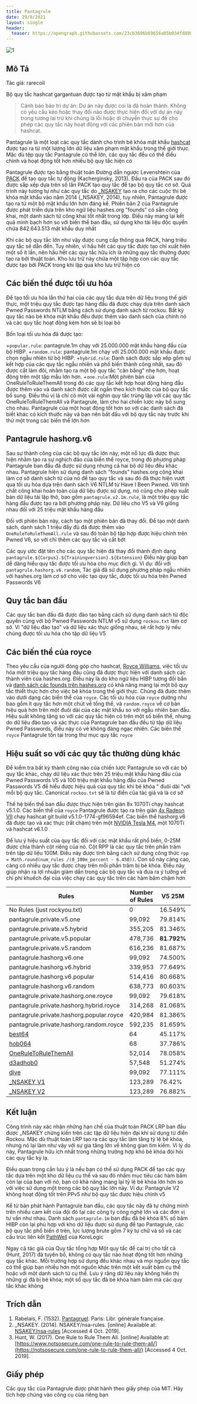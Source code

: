 ```yaml
---
title: Pantagrule
date: 29/8/2021
layout: single
header:
  teaser: https://opengraph.githubassets.com/23cb3696b69656a05b034fd8989cebcc37ef867e87358e4011aa6597a17cefcf/rarecoil/pantagrule
---
```


![1](https://opengraph.githubassets.com/23cb3696b69656a05b034fd8989cebcc37ef867e87358e4011aa6597a17cefcf/rarecoil/pantagrule)

## Mô Tả
Tác giả: rarecoil

Bộ quy tắc hashcat gargantuan được tạo từ mật khẩu bị xâm phạm

> Cảnh báo bảo trì dự án: Dự án này được coi là đã hoàn thành. Không có yêu cầu kéo hoặc thay đổi nào được thực hiện đối với dự án này trong tương lai trừ khi chúng là lỗi hoặc di chuyển thực sự để cho phép các quy tắc này hoạt động với các phiên bản mới hơn của hashcat.

Pantagrule là một loạt các quy tắc dành cho trình bẻ khóa mật khẩu [hashcat](https://hashcat.net/hashcat/) được tạo ra từ một lượng lớn dữ liệu xâm phạm mật khẩu trong thế giới thực. Mặc dù tệp quy tắc Pantagrule có thể lớn, các quy tắc đều có thể điều chỉnh và hoạt động tốt hơn nhiều bộ quy tắc hiện có

Pantagrule được tạo bằng thuật toán Đường dẫn ngược Levenshtein của [PACK](https://github.com/iphelix/pack/blob/master/rulegen.py) để tạo quy tắc tự động (Kacherginsky, 2013). Đầu ra của PACK sau đó được sắp xếp dựa trên số lần PACK tạo quy tắc để tạo bộ quy tắc cơ sở. Quá trình này tương tự như các quy tắc do [_NSAKEY](https://github.com/NSAKEY/nsa-rules) tạo ra cho các cuộc thi bẻ khóa mật khẩu vào năm 2014 (_NSAKEY, 2014), tuy nhiên, Pantagrule được tạo ra từ một bộ mật khẩu lớn hơn đáng kể. Phiên bản 2 của Pantagrule được phát triển dựa trên kho ngữ liệu hashes.org "founds" có sẵn công khai, một danh sách từ công khai tốt nhất trong lớp. Điều này mang lại kết quả minh bạch hơn so với biến thể ban đầu, sử dụng kho tài liệu độc quyền chứa 842.643.513 mật khẩu duy nhất

Khi các bộ quy tắc lớn như vậy được cung cấp thông qua PACK, hàng triệu quy tắc sẽ dẫn đến. Tuy nhiên, vì hầu hết các quy tắc được tạo chỉ xuất hiện một số ít lần, nên hầu hết các quy tắc hữu ích là những quy tắc thường được tạo ra bởi thuật toán. Kho lưu trữ này chứa một tập hợp con các quy tắc được tạo bởi PACK trong khi lặp qua kho lưu trữ hiện có

## Các biến thể được tối ưu hóa
Để tạo tối ưu hóa lần thứ hai của các quy tắc dựa trên dữ liệu trong thế giới thực, một triệu quy tắc được tạo hàng đầu đã được chạy dựa trên danh sách Pwned Passwords NTLM bằng cách sử dụng danh sách từ rockou. Bất kỳ quy tắc nào bẻ khóa mật khẩu đều được thêm vào danh sách của chính nó và các quy tắc hoạt động kém hơn sẽ bị loại bỏ

Bốn loại tối ưu hóa đã được tạo:

+`popular.rule`: pantagrule.1m chạy với 25.000.000 mật khẩu hàng đầu của bộ HIBP.
+`random.rule`: pantagrule.1m chạy với 25.000.000 mật khẩu được chọn ngẫu nhiên từ bộ HIBP.
+`hybrid.rule`: Danh sách được sắp xếp gồm sự kết hợp của các quy tắc ngẫu nhiên và phổ biến thành công nhất, sau đó được cắt làm đôi, nhằm tạo ra một bộ quy tắc "cân bằng" nhẹ hơn, hoạt động trên một tập mẫu lớn hơn.
+`one.rule`:Một phiên bản của OneRuleToRuleThemAll trong đó các quy tắc kết hợp hoạt động hàng đầu được thêm vào và danh sách được cắt ngắn theo kích thước của bộ quy tắc bổ sung. Điều thú vị là chỉ có một vài nghìn quy tắc trùng lặp với các quy tắc OneRuleToRuleThemAll và Pantagrule, làm cho hai chiến lược này bổ sung cho nhau. Pantagrule của một hoạt động tốt hơn so với các danh sách đã biết khác có kích thước này và bạn nên bắt đầu với bộ quy tắc này trước khi thử một trong các biến thể lớn hơn

## Pantagrule hashorg.v6
Sau sự thành công của các bộ quy tắc lớn này, một nỗ lực đã được thực hiện nhằm tạo ra sự nghịch đảo của biến thể royce, trong đó phương pháp Pantagrule ban đầu đã được sử dụng nhưng cả hai bộ dữ liệu đều khác nhau. Pantagrule hiện sử dụng danh sách "founds" hashes.org công khai làm cơ sở danh sách từ của nó để tạo quy tắc và sau đó đã thực hiện vượt qua tối ưu hóa dựa trên danh sách V6 NTLM từ Have I Been Pwned. Với tính chất công khai hoàn toàn của dữ liệu được sử dụng, nó cũng cho phép xuất bản dữ liệu tái lập thô, bao gồm `pantagrule.v2.1m.rule`, là một triệu quy tắc hàng đầu được tạo ra bởi phương pháp này. Dữ liệu cho V5 và V6 giống nhau đối với 25 triệu mật khẩu hàng đầu

Đối với phiên bản này, cách tạo một phiên bản đã thay đổi. Để tạo một danh sách, danh sách 1 triệu đầy đủ đã được thêm vào `OneRuleToRuleThemAll.rule` và sau đó toàn bộ tập hợp được hiệu chỉnh trên Pwned V6, so với chỉ thêm các quy tắc và cắt bớt

Các quy ước đặt tên cho các quy tắc hiện đã thay đổi thành định dạng `pantagrule.${Corpus}.${Trainingversion}.${Extension}` Điều này giúp bạn dễ dàng hiểu quy tắc được tối ưu hóa cho mục đích gì. Ví dụ: đối với `pantagrule.hashorg.v6.random`, Tác giả đã sử dụng phương pháp ngẫu nhiên với hashes.org làm cơ sở cho việc tạo quy tắc, được tối ưu hóa trên Pwned Passwords V6

## Quy tắc ban đầu
Các quy tắc ban đầu đã được đào tạo bằng cách sử dụng danh sách từ độc quyền cùng với bộ Pwned Passwords NTLM v5 sử dụng `rockou.txt` làm cơ sở. Vì "dữ liệu đào tạo" và dữ liệu xác thực giống nhau, sẽ rất hợp lý nếu chúng được tối ưu hóa cho tập dữ liệu V5

## Các biến thể của royce

Theo yêu cầu của người đóng góp cho hashcat, [Royce Williams](https://github.com/roycewilliams), việc tối ưu hóa một triệu quy tắc hàng đầu cũng đã được thực hiện với danh sách các thành viên của hashes.org. Điều này là do kho ngữ liệu HIBP tương đối bẩn và [danh sách các founds trên hashes.org](https://github.com/rarecoil/hashes.org-list) có khả năng mang lại một bộ quy tắc thiết thực hơn cho việc bẻ khóa trong thế giới thực. Chúng đã được thêm vào dưới dạng các biến thể của `royce`. Các tối ưu hóa của `royce` dường như bao gồm ít quy tắc hơn một chút về tổng thể, và `random.royce` về cơ bản hiệu quả hơn trên một đuôi dài của các mật khẩu so với ngẫu nhiên ban đầu. Hiệu suất không tăng so với các quy tắc hiện có trên một số biến thể, nhưng do dữ liệu đào tạo và xác thực của Pantagrule ban đầu đều từ tập dữ liệu Pwned Passwords, điều này có vẻ không đáng ngạc nhiên. Các biến thể `royce` Pantagrule tồn tại trong thư mục quy tắc `royce`

## Hiệu suất so với các quy tắc thường dùng khác
Để kiểm tra bất kỳ thành công nào của chiến lược Pantagrule so với các bộ quy tắc khác,  chạy dữ liệu xác thực trên 25 triệu mật khẩu hàng đầu của Pwned Passwords V5 và 100 triệu mật khẩu hàng đầu của Pwned Passwords V5 để hiểu được hiệu quả của quy tắc khi bẻ khóa " đuôi dài "với mỗi bộ quy tắc. Canonical `rockou.txt` sẽ là từ điển của tác giả và là cơ sở 

Thế hệ biến thể ban đầu được thực hiện trên giàn 8x 1070Ti chạy hashcat v5.1.0. Các biến thể của `royce` Pantagrule được tạo ra trên giàn [4x Radeon VII](https://gist.github.com/rarecoil/54340280d81528dcb024ef5df2535c86) chạy hashcat git build v5.1.0-1774-gf96594ef. Các biến thể hashorg.v6 đã được tạo và xác thực (rất chậm) trên một [NVIDIA Tesla M4](https://www.techpowerup.com/gpu-specs/tesla-m4.c2770), một 1070Ti và hashcat v6.1.0

Để lưu ý hiệu suất của quy tắc đối với các mật khẩu rất phổ biến, 0-25M được chia thành cột riêng của nó. Cột RPP là các quy tắc trên phần trăm trên tập dữ liệu 100M. Điều này được tính bằng cách sử dụng công thức `rpp = Math.round(num_rules /(0_100m_percent - 6.450))`. Con số này càng cao, càng có nhiều quy tắc được chạy trên mỗi phần trăm bị bẻ khóa. Điều này giúp nhận ra lợi nhuận giảm dần trong các bộ quy tắc và đưa ra ý tưởng về chi phí khuếch đại của việc chạy các quy tắc trên các hàm băm chậm hơn

| Rules        | Number of Rules | V5 25M     | V5 100M | RPP |
|----------------|-----------------|-----------|--------|-----|
| No Rules (just rockyou.txt) | 0 | 16.549% | 6.450% | N/A |
| pantagrule.private.v5.one | 99,092 | 79.814% |69.417% | 1,574 |
| pantagrule.private.v5.hybrid | 355,205 | 81.346% | 73.372% | 5,308 |
| pantagrule.private.v5.popular | 478,736 | **81.792%** | 73.544% | 7,135 |
| pantagrule.private.v5.random | 616,236 | 81.687% | 69.805% | 8,828 |
| pantagrule.hashorg.v6.one | 99,092 | 74.500% | 60.573% | 1,831 |
| pantagrule.hashorg.v6.hybrid | 339,953 | 77.649% |  68.341% | 5,493 |
| pantagrule.hashorg.v6.popular | 514,416 | 80.668% | 72.377% | 6,931 |
| pantagrule.hashorg.v6.random | 638,773 | 80.603% | 72.713% | 8,614 |
| pantagrule.private.hashorg.one.royce | 99,092 | 79.618% | 69.092% | 1,582 |
| pantagrule.private.hashorg.hybrid.royce | 314,268 | 81.068% | 73.082% | 4,716 |
| pantagrule.private.hashorg.popular.royce | 420,984 | 81.386% |  73.102% | 6,316 |
| pantagrule.private.hashorg.random.royce | 592,235 | 81.659% | **74.010%** | 8,766 |
| [best64](https://github.com/hashcat/hashcat/blob/master/rules/best64.rule) | 64 | 45.117% |24.985% | 3 |
| [hob064](https://github.com/praetorian-code/Hob0Rules) | 68 | 37.786% | 19.773% | 5 |
| [OneRuleToRuleThemAll](https://github.com/NotSoSecure/password_cracking_rules) | 52,014 | 78.058% | 64.541% | 895 |
| [d3adhob0](https://github.com/praetorian-code/Hob0Rules) | 57,548 |  51.274% |  34.800% | 2,030 |
| [dive](https://github.com/hashcat/hashcat/blob/master/rules/dive.rule) | 99,092 | 77.111% | 63.314% | 1,743 |
| [_NSAKEY V1](https://github.com/NSAKEY/nsa-rules/blob/master/_NSAKEY.v1.dive.rule) | 123,289 | 76.42% | 64.121% | 2,138 |
| [_NSAKEY V2](https://github.com/NSAKEY/nsa-rules/blob/master/_NSAKEY.v2.dive.rule) | 123,289 | 76.882% | 64.472% | 2,124 |

## Kết luận
Công trình này xác nhận những hạn chế của thuật toán PACK LRP ban đầu được _NSAKEY chứng kiến trên các tập dữ liệu hiện đại khi sử dụng từ điển Rockou. Mặc dù thuật toán LRP tạo ra các quy tắc làm tăng tỷ lệ bẻ khóa, nhưng nó lại làm như vậy với sự gia tăng lớn về không gian tìm kiếm. Vì lý do này, Pantagrule hữu ích nhất trong những trường hợp khó bẻ khóa đòi hỏi các quy tắc kỳ lạ.

Điều quan trọng cần lưu ý là nếu bạn có thể sử dụng PACK để tạo các quy tắc dựa trên một kho dữ liệu cụ thể và sau đó nhắm mục tiêu các hàm băm còn lại của bạn với nó, bạn có khả năng mang lại tỷ lệ bẻ khóa lớn hơn so với việc sử dụng một trong các bộ quy tắc lớn này. Ví dụ: Pantagrule V2 không hoạt động tốt trên PPv5 như bộ quy tắc được hiệu chỉnh v5

Kể từ bản phát hành Pantagrule ban đầu, các quy tắc này đã tự chứng minh trên nhiều cam kết của đội đỏ tại các công ty công nghệ lớn và các đơn vị tư vấn như nhau. Danh sách `pantagrule.1m` ban đầu đã bẻ khóa 8% số băm HIBP còn lại phù hợp với kho dữ liệu được sử dụng để tạo Pantagrule, các bộ quy tắc phổ biến ở trên, lực lượng brute gồm 7 ký tự chữ và số và các cấu trúc liên kết [PathWell](https://blog.korelogic.com/blog/2014/04/04/pathwell_topologies) của KoreLogic

Ngay cả tác giả của Quy tắc tổng hợp Một quy tắc để cai trị cho tất cả (Hunt, 2017) đã tuyên bố, không có quy tắc nào hoạt động tốt hơn những quy tắc khác. Mỗi trường hợp sử dụng đều khác nhau và mọi nguồn quy tắc có thể giúp bạn nhiều hơn một nguồn khác trên một kết xuất băm cụ thể hoặc với một danh sách từ cụ thể. Lưu ý rằng dữ liệu này không hiển thị những gì đã bị bẻ khóa; một số quy tắc đã bẻ khóa hàm băm mà các quy tắc khác không

## Trích dẫn
1. Rabelais, F. (1532). [Pantagruel](https://en.wikipedia.org/wiki/Gargantua_and_Pantagruel). Paris: Libr. générale française.
2. _NSAKEY. (2014). NSAKEY/nsa-rules. [online] Available at: [NSAKEY/nsa-rules](https://github.com/NSAKEY/nsa-rules) [Accessed 4 Oct. 2019].
3. Hunt, W. (2017). One Rule to Rule Them All. [online] Available at: [https://www.notsosecure.com/one-rule-to-rule-them-all/](https://notsosecure.com/one-rule-to-rule-them-all/) [Accessed 4 Oct. 2019].

## Giấy phép
Các quy tắc của Pantagrule được phát hành theo giấy phép của MIT. Hãy tích hợp chúng vào công cụ của riêng bạn
